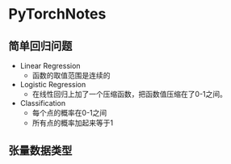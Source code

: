 # PyTorchNotes

## 简单回归问题

- Linear Regression
  - 函数的取值范围是连续的
- Logistic Regression
  - 在线性回归上加了一个压缩函数，把函数值压缩在了0-1之间。
- Classification
  - 每个点的概率在0-1之间
  - 所有点的概率加起来等于1



## 张量数据类型

 

